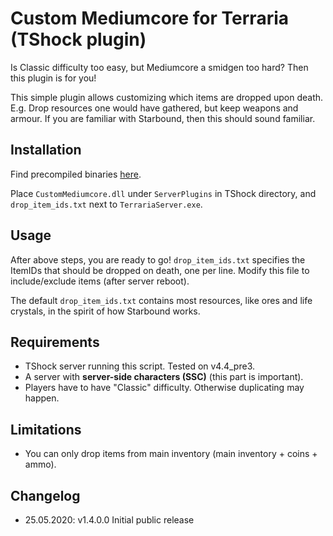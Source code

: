 # Custom Mediumcore for Terraria (TShock plugin)

Is Classic difficulty too easy, but Mediumcore a smidgen too hard? Then this plugin is for you!

This simple plugin allows customizing which items are dropped upon death. E.g. Drop resources one would
have gathered, but keep weapons and armour. If you are familiar with Starbound, then this should sound familiar.

## Installation

Find precompiled binaries [here](https://files.catbox.moe/1vii7h.zip).

Place `CustomMediumcore.dll` under `ServerPlugins` in TShock directory, and
`drop_item_ids.txt` next to `TerrariaServer.exe`. 

## Usage

After above steps, you are ready to go! `drop_item_ids.txt` specifies the ItemIDs that
should be dropped on death, one per line. Modify this file to include/exclude items (after server reboot).

The default `drop_item_ids.txt` contains most resources, like ores and life crystals, in the spirit of
how Starbound works.

## Requirements

* TShock server running this script. Tested on v4.4_pre3.
* A server with **server-side characters (SSC)** (this part is important).
* Players have to have "Classic" difficulty. Otherwise duplicating may happen.

## Limitations

* You can only drop items from main inventory (main inventory + coins + ammo).

## Changelog

* 25.05.2020: v1.4.0.0 Initial public release
